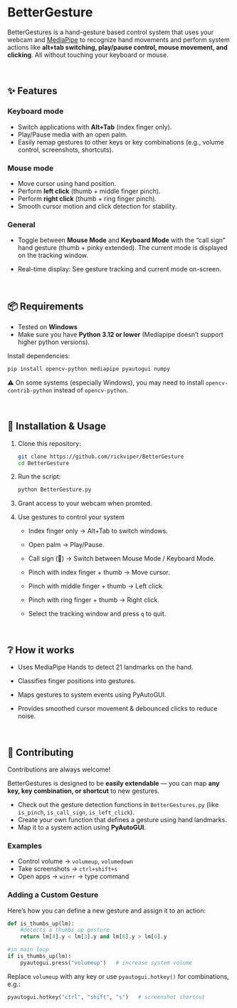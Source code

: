 # BetterGesture

BetterGestures is a hand-gesture based control system that uses your webcam and [MediaPipe](https://developers.google.com/mediapipe) to recognize hand movements and perform system actions like **alt+tab switching, play/pause control, mouse movement, and clicking**. All without touching your keyboard or mouse.  

<br>

## ✨ Features  

### Keyboard mode  
- Switch applications with **Alt+Tab** (index finger only).  
- Play/Pause media with an open palm.  
- Easily remap gestures to other keys or key combinations (e.g., volume control, screenshots, shortcuts).  

### Mouse mode  
- Move cursor using hand position.  
- Perform **left click** (thumb + middle finger pinch).  
- Perform **right click** (thumb + ring finger pinch).  
- Smooth cursor motion and click detection for stability.  

### General  
- Toggle between **Mouse Mode** and **Keyboard Mode** with the “call sign” hand gesture (thumb + pinky extended). The current mode is displayed on the tracking window. 
- Real-time display: See gesture tracking and current mode on-screen.

  <br>

## 📦 Requirements  

- Tested on **Windows**  
- Make sure you have **Python 3.12 or lower** (Mediapipe doesn’t support higher python versions).  

Install dependencies:  
```bash
pip install opencv-python mediapipe pyautogui numpy
```
⚠️ On some systems (especially Windows), you may need to install `opencv-contrib-python` instead of `opencv-python`.  

<br>

## 🚀 Installation & Usage  

1. Clone this repository:  
   ```bash
   git clone https://github.com/rickviper/BetterGesture
   cd BetterGesture
   ```
2. Run the script:
   ```bash
   python BetterGesture.py
   ```
3. Grant access to your webcam when promted.

4. Use gestures to control your system

   - Index finger only → Alt+Tab to switch windows.

   - Open palm → Play/Pause.

   - Call sign (🤙) → Switch between Mouse Mode / Keyboard Mode.

   - Pinch with index finger + thumb → Move cursor.

   - Pinch with middle finger + thumb → Left click.
 
   - Pinch with ring finger + thumb → Right click.

   - Select the tracking window and press `q` to quit.
  
     <br>

## ❔ How it works
 - Uses MediaPipe Hands to detect 21 landmarks on the hand.

 - Classifies finger positions into gestures.

 - Maps gestures to system events using PyAutoGUI.

 - Provides smoothed cursor movement & debounced clicks to reduce noise.

   <br>

## 🤝 Contributing  

Contributions are always welcome!  

BetterGestures is designed to be **easily extendable** — you can map **any key, key combination, or shortcut** to new gestures.  

- Check out the gesture detection functions in `BetterGestures.py` (like `is_pinch`, `is_call_sign`, `is_left_click`).  
- Create your own function that defines a gesture using hand landmarks.  
- Map it to a system action using **PyAutoGUI**.  

### Examples  
- Control volume → `volumeup`, `volumedown`  
- Take screenshots → `ctrl+shift+s`  
- Open apps → `win+r` → type command  

### Adding a Custom Gesture  

Here’s how you can define a new gesture and assign it to an action:  

```python
def is_thumbs_up(lm):
    #detects a thumbs up gesture.
    return lm[4].y < lm[3].y and lm[8].y > lm[6].y

#in main loop 
if is_thumbs_up(lm):
    pyautogui.press("volumeup")   # increase system volume
```
Replace `volumeup` with any key or use `pyautogui.hotkey()` for combinations, e.g.:
```python
pyautogui.hotkey("ctrl", "shift", "s")   # screenshot shortcut
```
